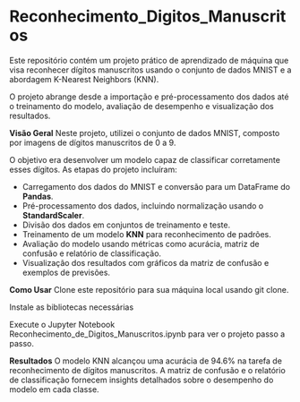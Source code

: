 # Reconhecimento_Digitos_Manuscritos
Este repositório contém um projeto prático de aprendizado de máquina que visa reconhecer dígitos manuscritos usando o conjunto de dados MNIST e a abordagem K-Nearest Neighbors (KNN). 

O projeto abrange desde a importação e pré-processamento dos dados até o treinamento do modelo, avaliação de desempenho e visualização dos resultados.

**Visão Geral**
Neste projeto, utilizei o conjunto de dados MNIST, composto por imagens de dígitos manuscritos de 0 a 9. 

O objetivo era desenvolver um modelo capaz de classificar corretamente esses dígitos. As etapas do projeto incluíram:

- Carregamento dos dados do MNIST e conversão para um DataFrame do **Pandas**.
- Pré-processamento dos dados, incluindo normalização usando o **StandardScaler**.
- Divisão dos dados em conjuntos de treinamento e teste.
- Treinamento de um modelo **KNN** para reconhecimento de padrões.
- Avaliação do modelo usando métricas como acurácia, matriz de confusão e relatório de classificação.
- Visualização dos resultados com gráficos da matriz de confusão e exemplos de previsões.


**Como Usar**
Clone este repositório para sua máquina local usando git clone.

Instale as bibliotecas necessárias

Execute o Jupyter Notebook Reconhecimento_de_Digitos_Manuscritos.ipynb para ver o projeto passo a passo.


**Resultados**
O modelo KNN alcançou uma acurácia de 94.6% na tarefa de reconhecimento de dígitos manuscritos. 
A matriz de confusão e o relatório de classificação fornecem insights detalhados sobre o desempenho do modelo em cada classe.
